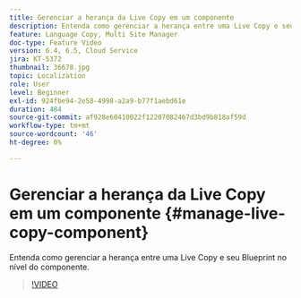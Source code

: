 ```yaml
---
title: Gerenciar a herança da Live Copy em um componente
description: Entenda como gerenciar a herança entre uma Live Copy e seu Blueprint no nível do componente
feature: Language Copy, Multi Site Manager
doc-type: Feature Video
version: 6.4, 6.5, Cloud Service
jira: KT-5372
thumbnail: 36678.jpg
topic: Localization
role: User
level: Beginner
exl-id: 924fbe94-2e58-4998-a2a9-b77f1aebd61e
duration: 484
source-git-commit: af928e60410022f12207082467d3bd9b818af59d
workflow-type: tm+mt
source-wordcount: '46'
ht-degree: 0%

---
```


# Gerenciar a herança da Live Copy em um componente {#manage-live-copy-component}

Entenda como gerenciar a herança entre uma Live Copy e seu Blueprint no nível do componente.

>[!VIDEO](https://video.tv.adobe.com/v/36678?quality=12&learn=on)
